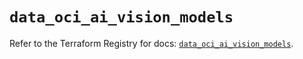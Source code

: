 # `data_oci_ai_vision_models`

Refer to the Terraform Registry for docs: [`data_oci_ai_vision_models`](https://registry.terraform.io/providers/hashicorp/oci/7.19.0/docs/data-sources/ai_vision_models).
